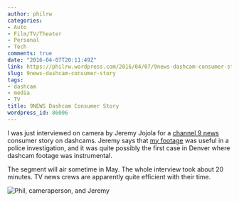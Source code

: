 ```yaml
---
author: philrw
categories:
- Auto
- Film/TV/Theater
- Personal
- Tech
comments: true
date: "2016-04-07T20:11:49Z"
link: https://philrw.wordpress.com/2016/04/07/9news-dashcam-consumer-story/
slug: 9news-dashcam-consumer-story
tags:
- dashcam
- media
- TV
title: 9NEWS Dashcam Consumer Story
wordpress_id: 86006
---
```


I was just interviewed on camera by Jeremy Jojola for a [channel 9 news ](http://www.9news.com)consumer story on dashcams. Jeremy says that [my footage](https://blog.rosenberg-watt.com/2015/03/17/bringing-you-all-the-greatest-hits/) was useful in a police investigation, and it was quite possibly the first case in Denver where dashcam footage was instrumental.

The segment will air sometime in May. The whole interview took about 20 minutes. TV news crews are apparently quite efficient with their time.

![Phil, cameraperson, and Jeremy](https://philrw.files.wordpress.com/2016/04/img_20160407_131839.jpg)
